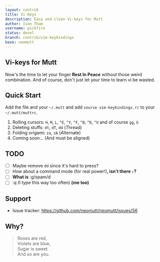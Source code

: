 ```yaml
---
layout: contrib
title: Vi Keys
description: Easy and clean Vi-keys for Mutt
author: Ivan Tham
username: pickfire
status: devel
branch: contrib/vim-keybindings
base: neomutt
---
```


## Vi-keys for Mutt

Now's the time to let your finger **Rest In Peace** without those weird combination. And of course, don't just let your time to learn vi be wasted.

## Quick Start

Add the file and your `~/.mutt` and add `source vim-keybindings.rc` to your `~/.mutt/muttrc`.

1. Rolling cursors: `H`, `M`, `L`, `^E`, `^Y`, `^F`, `^B`, `^D`, `^U` and of course `gg`, `G`
1. Deleting stuffs: `dt`, `dT`, `dd` (*T*hread)
1. Folding origami: `za`, `zA` (*A*lternate)
1. Coming soon...          (And must be aligned)

## TODO

- [ ] Maybe remove `dd` since it's hard to press?
- [ ] How about a command mode (for real power!)**, isn't there `:`?**
- [ ] **What is** :g/spam/d
- [ ] :q (I type this way too often) **(me too)**

## Support

- Issue tracker: https://github.com/neomutt/neomutt/issues/56

## Why?

> Roses are red,  
> Violets are blue,  
> Sugar is sweet  
> And so are you.
